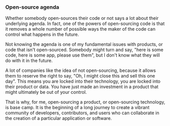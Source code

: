 ### Open-source agenda

Whether somebody open-sources their code or not says a lot about their underlying agenda. In fact, one of the powers of open-sourcing code is that it removes a whole number of possible ways the maker of the code can control what happens in the future.

Not knowing the agenda is one of my fundamental issues with products, or code that isn't open-sourced. Somebody might turn and say, "here is some code, here is some app, please use them", but I don't know what they will do with it in the future.

A lot of companies like the idea of not open-sourcing, because it allows them to reserve the right to say, "Oh, I might close this and sell this one day". This means you are locked into their technology, you are locked into their product or data. You have just made an investment in a product that might ultimately be out of your control. 

That is why, for me, open-sourcing a product, or open-sourcing technology, is base camp. It is the beginning of a long journey to create a vibrant community of developers, contributors, and users who can collaborate in the creation of a particular application or software.
